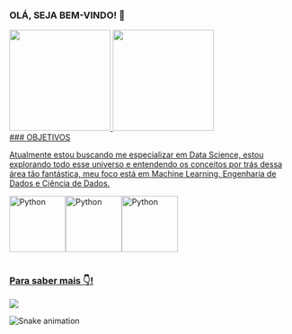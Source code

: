 ### OLÁ, SEJA BEM-VINDO! 👋

<div>
   <a href="https://github.com/vitorlopes523">
   <img height="180em" src="https://github-readme-stats.vercel.app/api?username=vitorlopes523&show_icons=true&theme=tokyonight&include_all_commits=true&count_private=true"/>
   <img height="180em" src="https://github-readme-stats.vercel.app/api/top-langs/?username=vitorlopes523&layout=compact&langs_count=6&theme=tokyonight"/>

</div>
### OBJETIVOS


Atualmente estou buscando me especializar em Data Science, estou explorando todo esse universo e entendendo os conceitos por trás dessa área tão fantástica, meu foco está em Machine Learning, Engenharia de Dados e Ciência de Dados.
<div style="display: flex", "gap: 16px"><br>
  <img align="center" alt="Python" height="100" width="100" src="https://www.svgrepo.com/show/376344/python.svg">
     <img align="center" alt="Python" height="100" width="100" src="https://cdn-icons-png.flaticon.com/512/4824/4824797.png">
  <img align="center" alt="Python" height="100" width="100" src="https://www.clipartmax.com/png/small/148-1481647_learn-apache-spark-on-your-desktop-apache-spark-png.png">
</div>
 
 <br>
 
  ### Para saber mais 👇!
<div> 
  <a href="https://www.linkedin.com/in/vitor-lopes-657261230/" target="_blank"><img src="https://img.shields.io/badge/-LinkedIn-%230077B5?style=for-the-badge&logo=linkedin&logoColor=white" target="_blank"></a>
 
  ![Snake animation](https://github.com/vitorlopes523/vitorlopes523/blob/output/github-contribution-grid-snake.svg)

</div>
